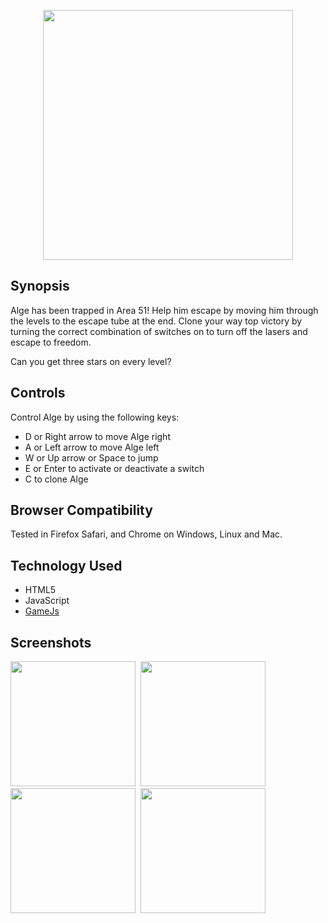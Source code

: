 <p align="center">
<img src="http://dave-and-mike.github.com/game-off-2012/img/splash-screen.png" height="400" />
</p>

## Synopsis
Alge has been trapped in Area 51! Help him escape by moving him through the levels to the escape tube at the end.
Clone your way top victory by turning the correct combination of switches on to turn off the lasers and escape to
freedom.

Can you get three stars on every level?

## Controls
Control Alge by using the following keys:

 * D or Right arrow to move Alge right
 * A or Left arrow to move Alge left
 * W or Up arrow or Space to jump
 * E or Enter to activate or deactivate a switch
 * C to clone Alge

## Browser Compatibility
Tested in Firefox Safari, and Chrome on Windows, Linux and Mac.

## Technology Used
 * HTML5
 * JavaScript
 * [GameJs](http://gamejs.org/)

## Screenshots
<img src="http://dave-and-mike.github.com/game-off-2012/img/screenshot-1.png" height="200" />&nbsp;
<img src="http://dave-and-mike.github.com/game-off-2012/img/screenshot-2.png" height="200" />
<img src="http://dave-and-mike.github.com/game-off-2012/img/screenshot-3.png" height="200" />&nbsp;
<img src="http://dave-and-mike.github.com/game-off-2012/img/screenshot-4.png" height="200" />